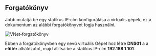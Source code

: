 ## <a name="scenario"></a>Forgatókönyv
Jobb mutatja be egy statikus IP-cím konfigurálása a virtuális gépek, ez a dokumentum az alábbi forgatókönyvet fogja használni.

![VNet-forgatókönyv](./media/virtual-networks-static-ip-scenario-include/static-ip-scenario.png)

Ebben a forgatókönyvben egy nevű virtuális Gépet hoz létre **DNS01** a a **előtér** alhálózatot, majd állítsa be a statikus IP-cím **192.168.1.101**.

